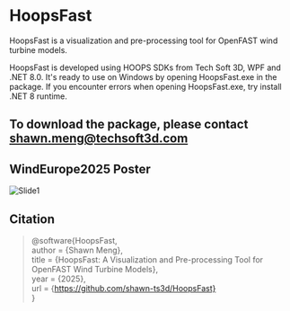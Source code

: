 # HoopsFast

HoopsFast is a visualization and pre-processing tool for OpenFAST wind turbine models. 

HoopsFast is developed using HOOPS SDKs from Tech Soft 3D, WPF and .NET 8.0. It's ready to use on Windows by opening HoopsFast.exe in the package. If you encounter errors when opening HoopsFast.exe, try install .NET 8 runtime.
## To download the package, please contact shawn.meng@techsoft3d.com

## WindEurope2025 Poster
![Slide1](https://github.com/user-attachments/assets/8da0ddc5-321e-4a21-b755-c881d3052f32)

## Citation

>@software{HoopsFast,  
>author = {Shawn Meng},  
>title = {HoopsFast: A Visualization and Pre-processing Tool for OpenFAST Wind Turbine Models},  
>year = {2025},  
>url = {https://github.com/shawn-ts3d/HoopsFast}  
>}  
